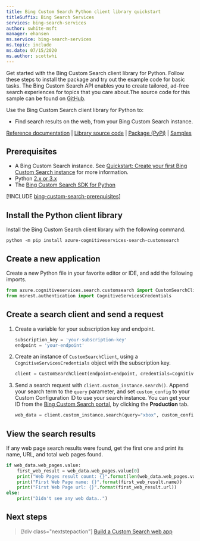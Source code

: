 ```yaml
---
title: Bing Custom Search Python client library quickstart 
titleSuffix: Bing Search Services
services: bing-search-services
author: swhite-msft
manager: ehansen
ms.service: bing-search-services
ms.topic: include
ms.date: 07/15/2020
ms.author: scottwhi
---
```


Get started with the Bing Custom Search client library for Python. Follow these steps to install the package and try out the example code for basic tasks. The Bing Custom Search API enables you to create tailored, ad-free search experiences for topics that you care about.The source code for this sample can be found on [GitHub](https://github.com/Azure-Samples/cognitive-services-python-sdk-samples/blob/master/samples/search/custom_search_samples.py).

Use the Bing Custom Search client library for Python to:
* Find search results on the web, from your Bing Custom Search instance.

[Reference documentation](https://docs.microsoft.com/python/api/overview/azure/cognitiveservices/customsearch?view=azure-python) | [Library source code](https://github.com/Azure/azure-sdk-for-python/tree/master/sdk/cognitiveservices/azure-cognitiveservices-search-customsearch) | [Package (PyPi)](https://pypi.org/project/azure-cognitiveservices-search-customsearch/) | [Samples](https://github.com/Azure-Samples/cognitive-services-python-sdk-samples/)


## Prerequisites

- A Bing Custom Search instance. See [Quickstart: Create your first Bing Custom Search instance](../../quick-start.md) for more information.
- Python [2.x or 3.x](https://www.python.org/) 
- The [Bing Custom Search SDK for Python](https://pypi.org/project/azure-cognitiveservices-search-customsearch/) 

[!INCLUDE [bing-custom-search-prerequisites](../../../../includes/bing-custom-search-signup-requirements.md)]

## Install the Python client library

Install the Bing Custom Search client library with the following command.

```Console
python -m pip install azure-cognitiveservices-search-customsearch
```


## Create a new application

Create a new Python file in your favorite editor or IDE, and add the following imports.

```python
from azure.cognitiveservices.search.customsearch import CustomSearchClient
from msrest.authentication import CognitiveServicesCredentials
```

## Create a search client and send a request

1. Create a variable for your subscription key and endpoint.

    ```python
    subscription_key = 'your-subscription-key'
    endpoint = 'your-endpoint'
    ```

2. Create an instance of `CustomSearchClient`, using a `CognitiveServicesCredentials` object with the subscription key. 

    ```python
    client = CustomSearchClient(endpoint=endpoint, credentials=CognitiveServicesCredentials(subscription_key))
    ```

3. Send a search request with `client.custom_instance.search()`. Append your search term to the `query` parameter, and set `custom_config` to your Custom Configuration ID to use your search instance. You can get your ID from the [Bing Custom Search portal](https://www.customsearch.ai/), by clicking the **Production** tab.

    ```python
    web_data = client.custom_instance.search(query="xbox", custom_config="your-configuration-id")
    ```

## View the search results

If any web page search results were found, get the first one and print its name, URL, and total web pages found.

```python
if web_data.web_pages.value:
    first_web_result = web_data.web_pages.value[0]
    print("Web Pages result count: {}".format(len(web_data.web_pages.value)))
    print("First Web Page name: {}".format(first_web_result.name))
    print("First Web Page url: {}".format(first_web_result.url))
else:
    print("Didn't see any web data..")
```

## Next steps

> [!div class="nextstepaction"]
> [Build a Custom Search web app](../../tutorial/custom-search-web-page.md)
